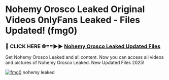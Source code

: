 # Nohemy Orosco Leaked Original Videos 0nlyFans Leaked - Files Updated! (fmg0)

<h3>🔴 CLICK HERE 🌐==►► <a href="https://tinyurl.com/3hn5wdd3" rel="nofollow">Nohemy Orosco Leaked Updated Files</a></h3>

Get Nohemy Orosco Leaked and all content. Now you can access all videos and pictures of Nohemy Orosco Leaked. New Updated Files 2025!

[![fmg0](https://i.imgur.com/4HnBqBT.gif)](https://tinyurl.com/3hn5wdd3)
nohemy leaked